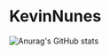 # KevinNunes
![Anurag's GitHub stats](https://github-readme-stats.vercel.app/api?username=kevinnn99&show_icons=true&theme=radical)
